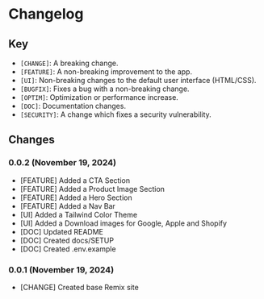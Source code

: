# Changelog

## Key

* `[CHANGE]`: A breaking change. 
* `[FEATURE]`: A non-breaking improvement to the app. 
* `[UI]`: Non-breaking changes to the default user interface (HTML/CSS).
* `[BUGFIX]`: Fixes a bug with a non-breaking change.
* `[OPTIM]`: Optimization or performance increase.
* `[DOC]`: Documentation changes.
* `[SECURITY]`: A change which fixes a security vulnerability.


## Changes

### 0.0.2 (November 19, 2024)

* [FEATURE] Added a CTA Section
* [FEATURE] Added a Product Image Section
* [FEATURE] Added a Hero Section
* [FEATURE] Added a Nav Bar
* [UI] Added a Tailwind Color Theme
* [UI] Added a Download images for Google, Apple and Shopify
* [DOC] Updated README
* [DOC] Created docs/SETUP
* [DOC] Created .env.example

### 0.0.1 (November 19, 2024)

* [CHANGE] Created base Remix site